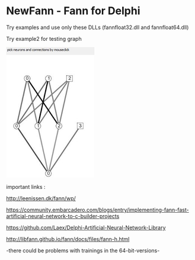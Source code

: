 # NewFann  - Fann for Delphi

Try examples and use only these DLLs (fannfloat32.dll and fannfloat64.dll)

Try example2 for testing graph

![Neuron-Graph](/example2/Graph.jpg)   

important links :

http://leenissen.dk/fann/wp/

https://community.embarcadero.com/blogs/entry/implementing-fann-fast-artificial-neural-network-to-c-builder-projects

https://github.com/Laex/Delphi-Artificial-Neural-Network-Library

http://libfann.github.io/fann/docs/files/fann-h.html

-there could be problems with trainings in the 64-bit-versions-
